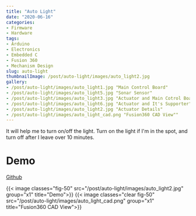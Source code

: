 ```yaml
---
title: "Auto Light"
date: "2020-06-16"
categories:
- Firmware
- Hardware
tags:
- Arduino
- Electronics
- Embedded C
- Fusion 360
- Mechanism Design
slug: auto-light
thumbnailImage: /post/auto-light/images/auto_light2.jpg
gallery:
- /post/auto-light/images/auto_light1.jpg "Main Control Board"
- /post/auto-light/images/auto_light5.jpg "Sonar Sensor"
- /post/auto-light/images/auto_light3.jpg "Actuator and Main Cotrol Board"
- /post/auto-light/images/auto_light6.jpg "Actuator and It's Supporter"
- /post/auto-light/images/auto_light2.jpg "Actuator Details"
- /post/auto-light/images/auto_light_cad.png "Fusion360 CAD View""
---
```


<!-- for peek -->
It will help me to turn on/off the light. Turn on the light if I'm in the spot, and turn off after I leave over 10 minutes.

<!--more-->
# Demo
[Github]([addr](https://github.com/armcortex/auto_light))

{{< image classes="fig-50" src="/post/auto-light/images/auto_light2.jpg" group="x1" title="Demo">}}
{{< image classes="clear fig-50" src="/post/auto-light/images/auto_light_cad.png" group="x1" title="Fusion360 CAD View">}}

